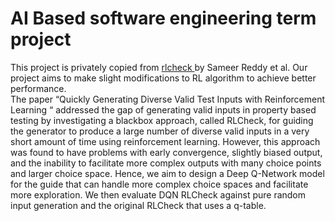 # AI Based software engineering term project
This project is privately copied from [rlcheck ](https://github.com/sameerreddy13/rlcheck) by Sameer Reddy et al.
Our project aims to make slight modifications to RL algorithm to achieve better performance.<br />
The paper “Quickly Generating Diverse Valid Test Inputs with Reinforcement Learning “ addressed the gap of generating valid inputs in property based testing by investigating a blackbox approach, called RLCheck, for guiding the generator to produce a large number of diverse valid inputs in a very short amount of time using reinforcement learning. However, this approach was found to have problems with early convergence, slightly biased output, and the inability to facilitate more complex outputs with many choice points and larger choice space. Hence, we aim to design a Deep Q-Network model for the guide that can handle more complex choice spaces and facilitate more exploration. We then evaluate DQN RLCheck against pure random input generation and the original RLCheck that uses a q-table.

